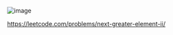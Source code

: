 ![image](https://user-images.githubusercontent.com/65951872/180370991-5b1688c4-74f3-4c14-81ac-1f7598ff98d1.png)


https://leetcode.com/problems/next-greater-element-ii/
